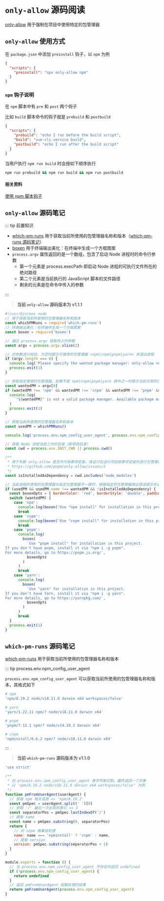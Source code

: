 # `only-allow` 源码阅读

[only-allow](https://github.com/pnpm/only-allow) 用于强制在项目中使用特定的包管理器

## `only-allow` 使用方式

在 `package.json` 中添加 `preinstall` 钩子，以 `npm` 为例

```json
{
  "scripts": {
    "preinstall": "npx only-allow npm"
  }
}
```

### `npm` 钩子说明

在 `npm` 脚本中有 `pre` 和 `post` 两个钩子

比如 `build` 脚本命令的钩子就是 `prebuild` 和 `postbuild`

```json
{
  "scripts": {
    "prebuild": "echo I run before the build script",
    "build": "vue-cli-service build",
    "postbuild": "echo I run after the build script"
  }
}
```

当用户执行 `npm run build` 时会按如下顺序执行

```sh
npm run prebuild && npm run build && npm run postbuild
```

#### 相关资料

[使用 npm 脚本钩子](https://github.com/jeffery1996/daily-notes/issues/20)

## `only-allow` 源码笔记

::: tip 前置知识

- [which-pm-runs](https://github.com/zkochan/packages/tree/main/which-pm-runs) 用于获取当前所使用的包管理器名称和版本（[which-pm-runs 源码笔记](#which-pm-runs-源码笔记)）
- [boxen](https://github.com/sindresorhus/boxen) 用于终端输出美化：在终端中生成一个方框图案
- `process.argv` 属性返回的是一个数组，包含了启动 Node 进程时的命令行参数
  - 第一个元素是 process.execPath 即启动 Node 进程的可执行文件所在的绝对路径
  - 第二个元素是当前执行的 JavaScript 脚本的文件路径
  - 剩余的元素是在命令中传入的参数

:::

> **当前 `only-allow` 源码版本为 v1.1.1**

```js
#!/usr/bin/env node
// 用于获取当前所使用的包管理器名称和版本
const whichPMRuns = require('which-pm-runs')
// 终端输出美化：在终端中生成一个方框图案
const boxen = require('boxen')

// 通过 process.argv 获取传入的参数
const argv = process.argv.slice(2)

// 对参数进行校验，为空时提示可使用的包管理器 <npm|cnpm|pnpm|yarn> 并退出进程
if (argv.length === 0) {
  console.log('Please specify the wanted package manager: only-allow <npm|cnpm|pnpm|yarn>')
  process.exit(1)
}

// 获取指定使用的包管理器，如果不是 npm|cnpm|pnpm|yarn 其中之一时提示当前可用的包管理器并退出进程
const wantedPM = argv[0]
if (wantedPM !== 'npm' && wantedPM !== 'cnpm' && wantedPM !== 'pnpm' && wantedPM !== 'yarn') {
  console.log(
    `"${wantedPM}" is not a valid package manager. Available package managers are: npm, cnpm, pnpm, or yarn.`
  )
  process.exit(1)
}

// 获取当前所使用的包管理器名称和版本
const usedPM = whichPMRuns()

console.log('process.env.npm_config_user_agent', process.env.npm_config_user_agent, usedPM)

// 获取 Node 进程当前工作的目录（即项目目录）
const cwd = process.env.INIT_CWD || process.cwd()

/**
 * 用于判断 only-allow 是否作为依赖项安装，保证只在运行项目依赖项安装时进行包管理器验证
 * https://github.com/pnpm/only-allow/issues/2
 */
const isInstalledAsDependency = cwd.includes('node_modules')

// 当前进程的使用的包管理器与指定包管理器不一致时，根据指定的包管理器弹出错误提示并退出进程
if (usedPM && usedPM.name !== wantedPM && !isInstalledAsDependency) {
  const boxenOpts = { borderColor: 'red', borderStyle: 'double', padding: 1 }
  switch (wantedPM) {
    case 'npm':
      console.log(boxen('Use "npm install" for installation in this project', boxenOpts))
      break
    case 'cnpm':
      console.log(boxen('Use "cnpm install" for installation in this project', boxenOpts))
      break
    case 'pnpm':
      console.log(
        boxen(
          `Use "pnpm install" for installation in this project.
If you don't have pnpm, install it via "npm i -g pnpm".
For more details, go to https://pnpm.js.org/`,
          boxenOpts
        )
      )
      break
    case 'yarn':
      console.log(
        boxen(
          `Use "yarn" for installation in this project.
If you don't have Yarn, install it via "npm i -g yarn".
For more details, go to https://yarnpkg.com/`,
          boxenOpts
        )
      )
      break
  }
  process.exit(1)
}
```

## `which-pm-runs` 源码笔记

[which-pm-runs](https://github.com/zkochan/packages/tree/main/which-pm-runs) 用于获取当前所使用的包管理器名称和版本

::: tip process.env.npm_config_user_agent

`process.env.npm_config_user_agent` 可以获取当前所使用的包管理器名称和版本，其格式如下

```sh
# npm
'npm/8.19.2 node/v18.11.0 darwin x64 workspaces/false'

# yarn
'yarn/1.22.11 npm/? node/v18.11.0 darwin x64'

# pnpm
'pnpm/7.12.1 npm/? node/v14.19.2 darwin x64'

# cnpm
'npminstall/6.6.2 npm/? node/v18.11.0 darwin x64'
```

:::

> **当前 `which-pm-runs` 源码版本为 v1.1.0**

```js
'use strict'

/**
 * 对 process.env.npm_config_user_agent 做字符串切割，最终返回一个对象
 * 以 'npm/8.19.2 node/v18.11.0 darwin x64 workspaces/false' 为例
 */
function pmFromUserAgent(userAgent) {
  // 获取 npm 相关信息 => 'npm/8.19.2'
  const pmSpec = userAgent.split(' ')[0]
  // 获取 '/' 最后一次出现的索引 => 3
  const separatorPos = pmSpec.lastIndexOf('/')
  // 提取 name
  const name = pmSpec.substring(0, separatorPos)
  return {
    // 对 cnpm 做兼容处理
    name: name === 'npminstall' ? 'cnpm' : name,
    // 提取 version
    version: pmSpec.substring(separatorPos + 1)
  }
}

module.exports = function () {
  // 当 process.env.npm_config_user_agent 不存在时返回 undefined
  if (!process.env.npm_config_user_agent) {
    return undefined
  }
  // 返回 pmFromUserAgent 函数处理的结果
  return pmFromUserAgent(process.env.npm_config_user_agent)
}
```

